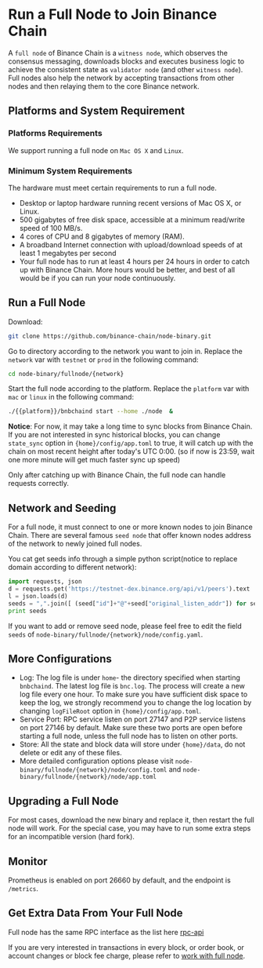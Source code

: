# Run a Full Node to Join Binance Chain

A `full node` of Binance Chain is a `witness node`, which observes the consensus messaging,
downloads blocks and executes business logic to achieve the consistent state as `validator node` (and other `witness node`).
Full nodes also help the network by accepting transactions from other nodes  and then relaying them to the core Binance network.

## Platforms and System Requirement

### Platforms Requirements

We support running a full node on `Mac OS X` and `Linux`.

### Minimum System Requirements
The hardware must meet certain requirements to run a full node.

- Desktop or laptop hardware running recent versions of Mac OS X, or Linux.
- 500 gigabytes of free disk space, accessible at a minimum read/write speed of 100 MB/s.
- 4 cores of CPU and 8 gigabytes of memory (RAM).
- A broadband Internet connection with upload/download speeds of at least 1 megabytes per second
- Your full node has to run at least 4 hours per 24 hours in order to catch up with Binance Chain.
More hours would be better, and best of all would be if you can run your node continuously.

## Run a Full Node

Download:
```bash
git clone https://github.com/binance-chain/node-binary.git
```

Go to directory according to the network you want to join in. Replace the `network` var with `testnet` or `prod` in the
following command:
```bash
cd node-binary/fullnode/{network}
```

Start the full node according to the platform. Replace the `platform` var with `mac` or `linux` in the following command:
```bash
./{{platform}}/bnbchaind start --home ./node  &
```

**Notice**: For now, it may take a long time to sync blocks from Binance Chain. If you are not interested in sync historical blocks, you can change `state_sync` option in `{home}/config/app.toml` to true, it will catch up with the chain on most recent height after today's UTC 0:00. (so if now is 23:59, wait one more minute will get much faster sync up speed)

Only after catching up with Binance Chain, the full node can handle requests correctly.

## Network and Seeding

For a full node, it must connect to one or more known nodes to join Binance Chain. There are several famous `seed node` that
offer known nodes address of the network to newly joined full nodes.

You cat get seeds info through a simple python script(notice to replace domain according to different network):

```python
import requests, json
d = requests.get('https://testnet-dex.binance.org/api/v1/peers').text
l = json.loads(d)
seeds = ",".join([ (seed["id"]+"@"+seed["original_listen_addr"]) for seed in l if "accelerated" not in seed ])
print seeds
```

If you want to add or remove seed node, please feel free to edit the field `seeds` of `node-binary/fullnode/{network}/node/config.yaml`.


## More Configurations

- Log: The log file is under `home`- the directory specified when starting `bnbchaind`. The latest log file is `bnc.log`. The process will create a new log file every one hour. To make sure you have sufficient disk space to keep the log, we strongly recommend you to change the log location by changing `logFileRoot` option in `{home}/config/app.toml`.
- Service Port: RPC service listen on port 27147 and P2P service listens on port 27146 by default. Make sure these two ports are open before starting a full node, unless the full node has to listen on other ports.
- Store: All the state and block data will store under `{home}/data`, do not delete or edit any of these files.
- More detailed configuration options please visit `node-binary/fullnode/{network}/node/config.toml` and `node-binary/fullnode/{network}/node/app.toml`

## Upgrading a Full Node

For most cases, download the new binary and replace it, then restart the full node will work. For the special case, you may have to run some extra steps for an incompatible version (hard fork).

## Monitor

Prometheus is enabled on port 26660 by default, and the endpoint is `/metrics`.

## Get Extra Data From Your Full Node

Full node has the same RPC interface as the list here [rpc-api](api-reference/node-rpc.md)

If you are very interested in transactions in every block, or order book, or account changes or block fee charge, please refer to [work with full node](workwith-node.md).
